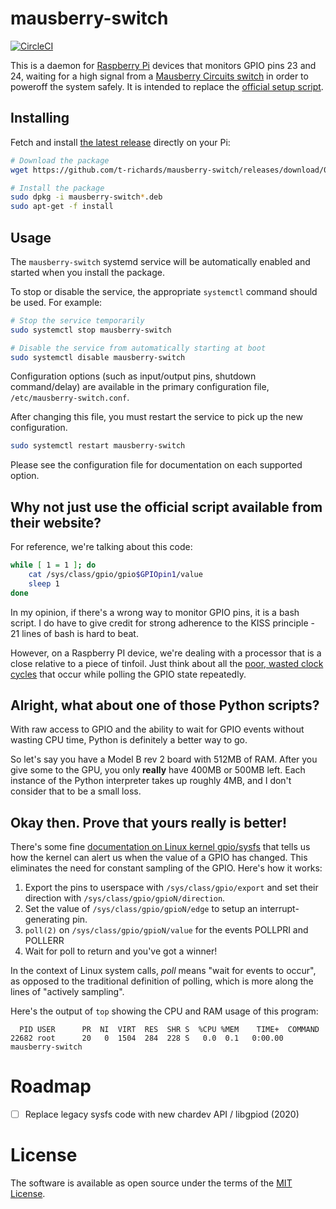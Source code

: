 # mausberry-switch

[![CircleCI](https://circleci.com/gh/t-richards/mausberry-switch.svg?style=shield)](https://circleci.com/gh/t-richards/mausberry-switch)

This is a daemon for [Raspberry Pi][rpi] devices that monitors GPIO pins 23 and
24, waiting for a high signal from a [Mausberry Circuits switch][mausberry-circuits]
in order to poweroff the system safely. It is intended to replace the
[official setup script][mausberry-script].

## Installing

Fetch and install [the latest release][releases] directly on your Pi:

```bash
# Download the package
wget https://github.com/t-richards/mausberry-switch/releases/download/0.8/mausberry-switch_0.8_armhf.deb

# Install the package
sudo dpkg -i mausberry-switch*.deb
sudo apt-get -f install
```

## Usage

The `mausberry-switch` systemd service will be automatically enabled and started when you install the package.

To stop or disable the service, the appropriate `systemctl` command should be used. For example:

```bash
# Stop the service temporarily
sudo systemctl stop mausberry-switch

# Disable the service from automatically starting at boot
sudo systemctl disable mausberry-switch
```

Configuration options (such as input/output pins, shutdown command/delay) are available in the primary configuration file, `/etc/mausberry-switch.conf`.

After changing this file, you must restart the service to pick up the new configuration.

```bash
sudo systemctl restart mausberry-switch
```

Please see the configuration file for documentation on each supported option.

## Why not just use the official script available from their website?

For reference, we're talking about this code:

```bash
while [ 1 = 1 ]; do
    cat /sys/class/gpio/gpio$GPIOpin1/value
    sleep 1
done
```

In my opinion, if there's a wrong way to monitor GPIO pins, it is a bash script.
I do have to give credit for strong adherence to the KISS principle -  21 lines
of bash is hard to beat.

However, on a Raspberry PI device, we're dealing with a processor that is a
close relative to a piece of tinfoil. Just think about all the
[poor, wasted clock cycles][wasted-clock] that occur while polling the GPIO
state repeatedly.

## Alright, what about one of those Python scripts?

With raw access to GPIO and the ability to wait for GPIO events without wasting
CPU time, Python is definitely a better way to go.

So let's say you have a Model B rev 2 board with 512MB of RAM. After you give
some to the GPU, you only **really** have 400MB or 500MB left. Each instance of
the Python interpreter takes up roughly 4MB, and I don't consider that to be a
small loss.

## Okay then. Prove that yours really is better!

There's some fine [documentation on Linux kernel gpio/sysfs][gpio-sysfs] that
tells us how the kernel can alert us when the value of a GPIO has changed. This
eliminates the need for constant sampling of the GPIO. Here's how it works:

1. Export the pins to userspace with `/sys/class/gpio/export` and set their direction with `/sys/class/gpio/gpioN/direction`.
2. Set the value of `/sys/class/gpio/gpioN/edge` to setup an interrupt-generating pin.
3. `poll(2)` on `/sys/class/gpio/gpioN/value` for the events POLLPRI and POLLERR
4. Wait for poll to return and you've got a winner!

In the context of Linux system calls, *poll* means "wait for events to occur",
as opposed to the traditional definition of polling, which is more along the
lines of "actively sampling".

Here's the output of `top` showing the CPU and RAM usage of this program:

      PID USER      PR  NI  VIRT  RES  SHR S  %CPU %MEM    TIME+  COMMAND
    22682 root      20   0  1504  284  228 S   0.0  0.1   0:00.00 mausberry-switch

# Roadmap

 - [ ] Replace legacy sysfs code with new chardev API / libgpiod (2020)

# License

The software is available as open source under the terms of the [MIT License][LICENSE].

[build-doc]: doc/building.md
[gpio-sysfs]: https://www.kernel.org/doc/Documentation/gpio/sysfs.txt
[LICENSE]: LICENSE
[mausberry-circuits]: http://mausberrycircuits.com/
[mausberry-script]: http://files.mausberrycircuits.com/setup.sh
[releases]: https://github.com/t-richards/mausberry-switch/releases
[rpi]: http://www.raspberrypi.org/
[wasted-clock]: http://www.raspberrypi.org/phpBB3/viewtopic.php?t=63561
